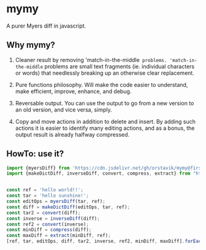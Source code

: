 # mymy
A purer Myers diff in javascript. 

## Why mymy?

1. Cleaner result by removing 'match-in-the-middle` problems. 'match-in-the-middle` problems are small text fragments (ie. individual characters or words) that needlessly breaking up an otherwise clear replacement.

2. Pure functions philosophy. Will make the code easier to understand, make efficient, improve, enhance, and debug.
 
3. Reversable output. You can use the output to go from a new version to an old version, and vice versa, simply.

4. Copy and move actions in addition to delete and insert. By adding such actions it is easier to identify many editing actions, and as a bonus, the output result is already halfway compressed.

## HowTo: use it?

```javascript
import {myersDiff} from 'https://cdn.jsdelivr.net/gh/orstavik/mymy@first_draft/src/myerLifting2.js';
import {makeDictDiff, inverseDiff, convert, compress, extract} from "https://cdn.jsdelivr.net/gh/orstavik/mymy@first_draft/src/myerDict.js";


const ref = 'hello world!!';
const tar = 'hello sunshine!';
const editOps = myersDiff(tar, ref);
const diff = makeDictDiff(editOps, tar, ref);
const tar2 = convert(diff);
const inverse = inverseDiff(diff);
const ref2 = convert(inverse);
const minDiff = compress(diff);
const maxDiff = extract(minDiff, ref);
[ref, tar, editOps, diff, tar2, inverse, ref2, minDiff, maxDiff].forEach(o => console.log(JSON.stringify(o)));
```